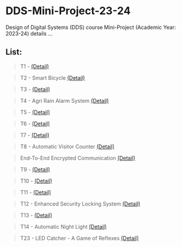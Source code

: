 # DDS-Mini-Project-23-24
Design of Digital Systems (DDS) course Mini-Project (Academic Year: 2023-24) details ...

## List:

> T1 - [(Detail)]()

> T2 - Smart Bicycle [(Detail)]()

> T3 - [(Detail)]()

> T4 - Agri Rain Alarm System [(Detail)]()

> T5 - [(Detail)]()

> T6 - [(Detail)]()

> T7 - [(Detail)]()

> T8 - Automatic Visitor Counter [(Detail)](https://github.com/brcnitk/DDS-Mini-Project-23-24/tree/main/Team-2) 

> End-To-End Encrypted Communication [(Detail)](https://github.com/AdiPadi2703/End-To-End-Encrypted-Communication/tree/main)

> T9 - [(Detail)]()

> T10 - [(Detail)]()

> T11 - [(Detail)]()

> T12 - Enhanced Security Locking System [(Detail)]()

> T13 - [(Detail)]()

> T14 - Automatic Night Light [(Detail)]()

> T23 - LED Catcher - A Game of Reflexes [(Detail)]()

 
